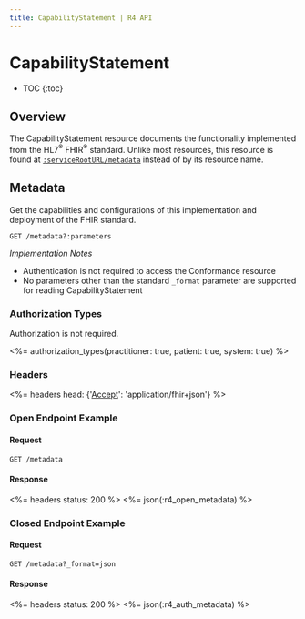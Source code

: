 ```yaml
---
title: CapabilityStatement | R4 API
---
```


# CapabilityStatement

* TOC
{:toc}

## Overview

The CapabilityStatement resource documents the functionality implemented from the HL7<sup>®</sup> FHIR<sup>®</sup> standard. Unlike most resources,
this resource is found at [`:serviceRootURL/metadata`] instead of by its resource name.

## Metadata

Get the capabilities and configurations of this implementation and deployment of the FHIR standard.

    GET /metadata?:parameters
    
_Implementation Notes_

* Authentication is not required to access the Conformance resource
* No parameters other than the standard `_format` parameter are supported for reading CapabilityStatement

### Authorization Types

Authorization is not required.

<%= authorization_types(practitioner: true, patient: true, system: true) %>

### Headers

<%= headers head: {'<a href="../#media-types">Accept</a>': 'application/fhir+json'} %>

### Open Endpoint Example

#### Request

    GET /metadata

#### Response

<%= headers status: 200 %>
<%= json(:r4_open_metadata) %>

### Closed Endpoint Example

#### Request

    GET /metadata?_format=json

#### Response

<%= headers status: 200 %>
<%= json(:r4_auth_metadata) %>

[`:serviceRootURL/metadata`]: ../#service-root-url
